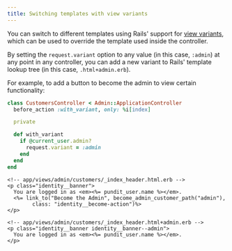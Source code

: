 ```yaml
---
title: Switching templates with view variants
---
```


You can switch to different templates using Rails' support for [view
variants][], which can be used to override the template used inside the
controller.

By setting the `request.variant` option to any value (in this case, `:admin`)
at any point in any controller, you can add a new variant to Rails' template
lookup tree (in this case, `.html+admin.erb`).

For example, to add a button to become the admin to view certain functionality:

```ruby
class CustomersController < Admin::ApplicationController
  before_action :with_variant, only: %i[index]

  private

  def with_variant
    if @current_user.admin?
      request.variant = :admin
    end
  end
end
```

```erb
<!-- app/views/admin/customers/_index_header.html.erb -->
<p class="identity__banner">
  You are logged in as <em><%= pundit_user.name %></em>.
  <%= link_to("Become the Admin", become_admin_customer_path("admin"),
        class: "identity__become-action")%>
</p>
```

```erb
<!-- app/views/admin/customers/_index_header.html+admin.erb -->
<p class="identity__banner identity__banner--admin">
  You are logged in as <em><%= pundit_user.name %></em>.
</p>
```

[view variants]: https://guides.rubyonrails.org/layouts_and_rendering.html#the-variants-option

